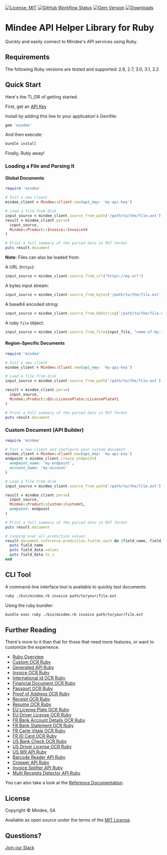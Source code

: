 [![License: MIT](https://img.shields.io/github/license/mindee/mindee-api-ruby)](https://opensource.org/licenses/MIT) [![GitHub Workflow Status](https://img.shields.io/github/actions/workflow/status/mindee/mindee-api-ruby/test.yml)](https://github.com/mindee/mindee-api-ruby) [![Gem Version](https://img.shields.io/gem/v/mindee)](https://rubygems.org/gems/mindee) [![Downloads](https://img.shields.io/gem/dt/mindee.svg)](https://rubygems.org/gems/mindee)

# Mindee API Helper Library for Ruby
Quickly and easily connect to Mindee's API services using Ruby.

## Requirements
The following Ruby versions are tested and supported: 2.6, 2.7, 3.0, 3.1, 3.2

## Quick Start
Here's the TL;DR of getting started.

First, get an [API Key](https://developers.mindee.com/docs/create-api-key)

Install by adding this line to your application's Gemfile:

```ruby
gem 'mindee'
```

And then execute:
```sh
bundle install
```

Finally, Ruby away!

### Loading a File and Parsing It

#### Global Documents
```ruby
require 'mindee'

# Init a new client
mindee_client = Mindee::Client.new(api_key: 'my-api-key')

# Load a file from disk
input_source = mindee_client.source_from_path('/path/to/the/file.ext')
result = mindee_client.parse(
  input_source,
  Mindee::Product::Invoice::InvoiceV4
)

# Print a full summary of the parsed data in RST format
puts result.document
```

**Note:** Files can also be loaded from:

A URL (`https`):
```rb
input_source = mindee_client.source_from_url("https://my-url")
```

A bytes input stream:
```rb
input_source = mindee_client.source_from_bytes('/path/to/the/file.ext', "name-of-my-file.ext")
```

A base64 encoded string:
```rb
input_source = mindee_client.source_from_b64string('/path/to/the/file.ext', "name-of-my-file.ext")
```

A ruby `file` object:
```rb
input_source = mindee_client.source_from_file(input_file, "name-of-my-file.ext")
```

#### Region-Specific Documents
```ruby
require 'mindee'

# Init a new client
mindee_client = Mindee::Client.new(api_key: 'my-api-key')

# Load a file from disk
input_source = mindee_client.source_from_path('/path/to/the/file.ext')

result = mindee_client.parse(
  input_source,
  Mindee::Product::EU::LicensePlate::LicensePlateV1
)

# Print a full summary of the parsed data in RST format
puts result.document
```

### Custom Document (API Builder)
```ruby
require 'mindee'

# Init a new client and configure your custom document
mindee_client = Mindee::Client.new(api_key: 'my-api-key')
endpoint = mindee_client.create_endpoint(
  endpoint_name: 'my-endpoint',
  account_name: 'my-account'
)

# Load a file from disk
input_source = mindee_client.source_from_path('/path/to/the/file.ext')

result = mindee_client.parse(
  input_source,
  Mindee::Product::Custom::CustomV1,
  endpoint: endpoint
)

# Print a full summary of the parsed data in RST format
puts result.document

# Looping over all prediction values
result.document.inference.prediction.fields.each do |field_name, field_data|
  puts field_name
  puts field_data.values
  puts field_data.to_s
end
```

## CLI Tool

A command-line interface tool is available to quickly test documents:
```sh
ruby ./bin/mindee.rb invoice path/to/your/file.ext
```


Using the ruby bundler:
```sh
bundle exec ruby ./bin/mindee.rb invoice path/to/your/file.ext
```

## Further Reading
There's more to it than that for those that need more features, or want to
customize the experience.

* [Ruby Overview](https://developers.mindee.com/docs/getting-started-ocr-ruby)
* [Custom OCR Ruby](https://developers.mindee.com/docs/api-builder-ocr-ruby)
* [Generated API Ruby](https://developers.mindee.com/docs/generated-api-ruby)
* [Invoice OCR Ruby](https://developers.mindee.com/docs/invoice-ocr-ruby)
* [International Id OCR Ruby](https://developers.mindee.com/docs/international-id-ocr-ruby)
* [Financial Document OCR Ruby](https://developers.mindee.com/docs/financial-document-ocr-ruby)
* [Passport OCR Ruby](https://developers.mindee.com/docs/passport-ocr-ruby)
* [Proof of Address OCR Ruby](https://developers.mindee.com/docs/proof-of-address-ocr-ruby)
* [Receipt OCR Ruby](https://developers.mindee.com/docs/receipt-ocr-ruby)
* [Resume OCR Ruby](https://developers.mindee.com/docs/resume-ocr-ruby)
* [EU License Plate OCR Ruby](https://developers.mindee.com/docs/eu-license-plate-ocr-ruby)
* [EU Driver License OCR Ruby](https://developers.mindee.com/docs/eu-driver-license-ocr-ruby)
* [FR Bank Account Details OCR Ruby](https://developers.mindee.com/docs/fr-bank-account-details-ocr-ruby)
* [FR Bank Statement OCR Ruby](https://developers.mindee.com/docs/fr-bank-statement-ocr-ruby)
* [FR Carte Vitale OCR Ruby](https://developers.mindee.com/docs/fr-carte-vitale-ocr-ruby)
* [FR ID Card OCR Ruby](https://developers.mindee.com/docs/fr-id-card-ocr-ruby)
* [US Bank Check OCR Ruby](https://developers.mindee.com/docs/us-bank-check-ocr-ruby)
* [US Driver License OCR Ruby](https://developers.mindee.com/docs/us-driver-license-ocr-ruby)
* [US W9 API Ruby](https://developers.mindee.com/docs/us-w9-api-ruby)
* [Barcode Reader API Ruby](https://developers.mindee.com/docs/barcode-reader-api-ruby)
* [Cropper API Ruby](https://developers.mindee.com/docs/cropper-api-ruby)
* [Invoice Splitter API Ruby](https://developers.mindee.com/docs/invoice-splitter-api-ruby)
* [Multi Receipts Detector API Ruby](https://developers.mindee.com/docs/multi-receipts-detector-api-ruby)


You can also take a look at the
[Reference Documentation](https://mindee.github.io/mindee-api-ruby/).


## License
Copyright © Mindee, SA

Available as open source under the terms of the [MIT License](https://opensource.org/licenses/MIT).

## Questions?
[Join our Slack](https://join.slack.com/t/mindee-community/shared_invite/zt-1jv6nawjq-FDgFcF2T5CmMmRpl9LLptw)
